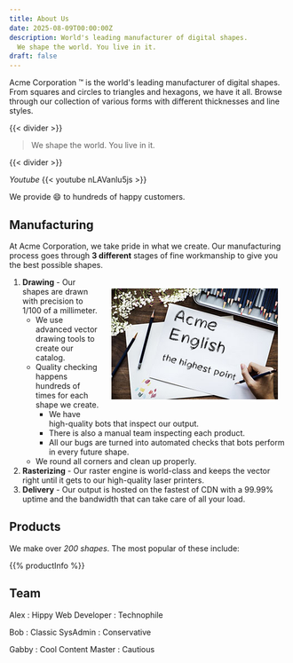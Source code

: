 ```yaml
---
title: About Us
date: 2025-08-09T00:00:00Z
description: World's leading manufacturer of digital shapes.
  We shape the world. You live in it.
draft: false
---
```


Acme Corporation &trade; is the world's leading manufacturer of digital shapes. From squares and circles to triangles and hexagons, we have it all. Browse through our collection of various forms with different thicknesses and line styles.

{{< divider >}}

> We shape the world. You live in it.

{{< divider >}}

*Youtube*
{{< youtube nLAVanlu5js >}}


We provide :smile: to hundreds of happy customers.

## Manufacturing

At Acme Corporation, we take pride in what we create. Our manufacturing process goes through __3 different__ stages of fine workmanship to give you the best possible shapes.

<img
src="image/draw.jpg" style="float: right; padding: 20px 20px 20px 20px">

1) __Drawing__ - Our shapes are drawn with precision to 1/100 of a millimeter.
   * We use advanced vector drawing tools to create our catalog.
   * Quality checking happens hundreds of times for each shape we create.
     * We have high-quality bots that inspect our output.
     * There is also a manual team inspecting each product.
     * All our bugs are turned into automated checks that bots perform in every future shape.
   * We round all corners and clean up properly.
2) __Rasterizing__ - Our raster engine is world-class and keeps the vector right until it gets to our high-quality laser printers.
3) __Delivery__ - Our output is hosted on the fastest of CDN with a 99.99% uptime and the bandwidth that can take care of all your load.

## Products

We make over *_200 shapes_*. The most popular of these include:

{{% productInfo %}}

## Team


Alex
: Hippy Web Developer 
: Technophile

Bob
: Classic SysAdmin
: Conservative

Gabby
: Cool Content Master
: Cautious


